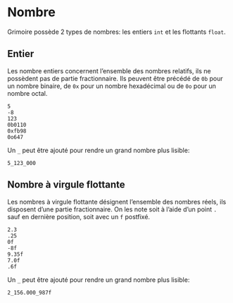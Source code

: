 # Nombre

Grimoire possède 2 types de nombres: les entiers `int` et les flottants `float`.

## Entier

Les nombre entiers concernent l’ensemble des nombres relatifs, ils ne possèdent pas de partie fractionnaire.
Ils peuvent être précédé de `0b` pour un nombre binaire, de `0x` pour un nombre hexadécimal ou de `0o` pour un nombre octal.
```grimoire
5
-8
123
0b0110
0xfb98
0o647
```

Un `_` peut être ajouté pour rendre un grand nombre plus lisible:
```grimoire
5_123_000
```

## Nombre à virgule flottante

Les nombres à virgule flottante désignent l’ensemble des nombres réels, ils disposent d’une partie fractionnaire.
On les note soit à l’aide d’un point `.` sauf en dernière position, soit avec un `f` postfixé.
```grimoire
2.3
.25
0f
-8f
9.35f
7.0f
.6f
```

Un `_` peut être ajouté pour rendre un grand nombre plus lisible:
```grimoire
2_156.000_987f
```
